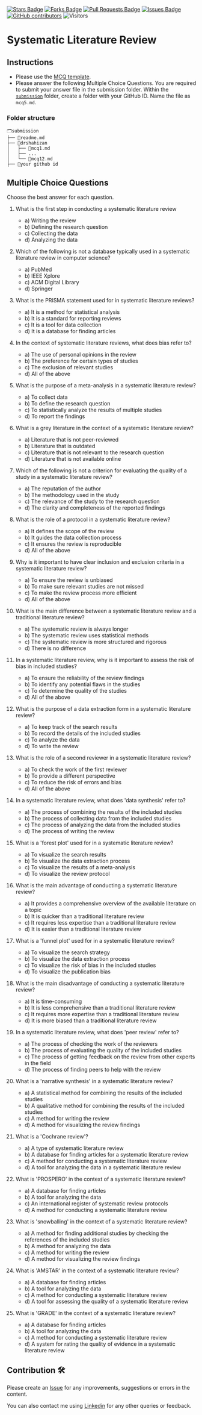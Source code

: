 <a href="https://github.com/drshahizan/research-design/stargazers"><img src="https://img.shields.io/github/stars/drshahizan/research-design" alt="Stars Badge"/></a>
<a href="https://github.com/drshahizan/research-design/network/members"><img src="https://img.shields.io/github/forks/drshahizan/research-design" alt="Forks Badge"/></a>
<a href="https://github.com/drshahizan/research-design/pulls"><img src="https://img.shields.io/github/issues-pr/drshahizan/research-design" alt="Pull Requests Badge"/></a>
<a href="https://github.com/drshahizan/research-design"><img src="https://img.shields.io/github/issues/drshahizan/research-design" alt="Issues Badge"/></a>
<a href="https://github.com/drshahizan/research-design/graphs/contributors"><img alt="GitHub contributors" src="https://img.shields.io/github/contributors/drshahizan/research-design?color=2b9348"></a>
![Visitors](https://api.visitorbadge.io/api/visitors?path=https%3A%2F%2Fgithub.com%2Fdrshahizan%2MCSD1043&labelColor=%23d9e3f0&countColor=%23697689&style=flat)

# Systematic Literature Review

## Instructions
- Please use the [MCQ template](temp_mcq.md).
- Please answer the following Multiple Choice Questions. You are required to submit your answer file in the submission folder. Within the [`submission`](submission/) folder, create a folder with your GitHub ID. Name the file as `mcq5.md`.

### Folder structure

```
🗂️submission
├── 📄readme.md
├── 📁drshahizan
│   ├── 📄mcq1.md
│   ├── ...
│   └── 📄mcq12.md
├── 📁your github id
```

## Multiple Choice Questions	
Choose the best answer for each question.

1. What is the first step in conducting a systematic literature review
    - a) Writing the review
    - b) Defining the research question
    - c) Collecting the data
    - d) Analyzing the data

2. Which of the following is not a database typically used in a systematic literature review in computer science?
    - a) PubMed
    - b) IEEE Xplore
    - c) ACM Digital Library
    - d) Springer

3. What is the PRISMA statement used for in systematic literature reviews?
    - a) It is a method for statistical analysis
    - b) It is a standard for reporting reviews
    - c) It is a tool for data collection
    - d) It is a database for finding articles

4. In the context of systematic literature reviews, what does bias refer to?
    - a) The use of personal opinions in the review
    - b) The preference for certain types of studies
    - c) The exclusion of relevant studies
    - d) All of the above

5. What is the purpose of a meta-analysis in a systematic literature review?
    - a) To collect data
    - b) To define the research question
    - c) To statistically analyze the results of multiple studies
    - d) To report the findings

6. What is a grey literature in the context of a systematic literature review?
    - a) Literature that is not peer-reviewed
    - b) Literature that is outdated
    - c) Literature that is not relevant to the research question
    - d) Literature that is not available online

7. Which of the following is not a criterion for evaluating the quality of a study in a systematic literature review?
    - a) The reputation of the author
    - b) The methodology used in the study
    - c) The relevance of the study to the research question
    - d) The clarity and completeness of the reported findings

8. What is the role of a protocol in a systematic literature review?
    - a) It defines the scope of the review
    - b) It guides the data collection process
    - c) It ensures the review is reproducible
    - d) All of the above

9. Why is it important to have clear inclusion and exclusion criteria in a systematic literature review?
    - a) To ensure the review is unbiased
    - b) To make sure relevant studies are not missed
    - c) To make the review process more efficient
    - d) All of the above

10. What is the main difference between a systematic literature review and a traditional literature review?
    - a) The systematic review is always longer
    - b) The systematic review uses statistical methods
    - c) The systematic review is more structured and rigorous
    - d) There is no difference

11. In a systematic literature review, why is it important to assess the risk of bias in included studies?
    - a) To ensure the reliability of the review findings
    - b) To identify any potential flaws in the studies
    - c) To determine the quality of the studies
    - d) All of the above

12. What is the purpose of a data extraction form in a systematic literature review?
    - a) To keep track of the search results
    - b) To record the details of the included studies
    - c) To analyze the data
    - d) To write the review

13. What is the role of a second reviewer in a systematic literature review?
    - a) To check the work of the first reviewer
    - b) To provide a different perspective
    - c) To reduce the risk of errors and bias
    - d) All of the above

14. In a systematic literature review, what does 'data synthesis' refer to?
    - a) The process of combining the results of the included studies
    - b) The process of collecting data from the included studies
    - c) The process of analyzing the data from the included studies
    - d) The process of writing the review

15. What is a 'forest plot' used for in a systematic literature review?
    - a) To visualize the search results
    - b) To visualize the data extraction process
    - c) To visualize the results of a meta-analysis
    - d) To visualize the review protocol

16. What is the main advantage of conducting a systematic literature review?
    - a) It provides a comprehensive overview of the available literature on a topic
    - b) It is quicker than a traditional literature review
    - c) It requires less expertise than a traditional literature review
    - d) It is easier than a traditional literature review

17. What is a 'funnel plot' used for in a systematic literature review?
    - a) To visualize the search strategy
    - b) To visualize the data extraction process
    - c) To visualize the risk of bias in the included studies
    - d) To visualize the publication bias

18. What is the main disadvantage of conducting a systematic literature review?
    - a) It is time-consuming
    - b) It is less comprehensive than a traditional literature review
    - c) It requires more expertise than a traditional literature review
    - d) It is more biased than a traditional literature review

19. In a systematic literature review, what does 'peer review' refer to?
    - a) The process of checking the work of the reviewers
    - b) The process of evaluating the quality of the included studies
    - c) The process of getting feedback on the review from other experts in the field
    - d) The process of finding peers to help with the review

20. What is a 'narrative synthesis' in a systematic literature review?
    - a) A statistical method for combining the results of the included studies
    - b) A qualitative method for combining the results of the included studies
    - c) A method for writing the review
    - d) A method for visualizing the review findings

21. What is a 'Cochrane review'?
    - a) A type of systematic literature review
    - b) A database for finding articles for a systematic literature review
    - c) A method for conducting a systematic literature review
    - d) A tool for analyzing the data in a systematic literature review

22. What is 'PROSPERO' in the context of a systematic literature review?
    - a) A database for finding articles
    - b) A tool for analyzing the data
    - c) An international register of systematic review protocols
    - d) A method for conducting a systematic literature review

23. What is 'snowballing' in the context of a systematic literature review?
    - a) A method for finding additional studies by checking the references of the included studies
    - b) A method for analyzing the data
    - c) A method for writing the review
    - d) A method for visualizing the review findings

24. What is 'AMSTAR' in the context of a systematic literature review?
    - a) A database for finding articles
    - b) A tool for analyzing the data
    - c) A method for conducting a systematic literature review
    - d) A tool for assessing the quality of a systematic literature review

25. What is 'GRADE' in the context of a systematic literature review?
    - a) A database for finding articles
    - b) A tool for analyzing the data
    - c) A method for conducting a systematic literature review
    - d) A system for rating the quality of evidence in a systematic literature review

## Contribution 🛠️
Please create an [Issue](https://github.com/drshahizan/research-design/issues) for any improvements, suggestions or errors in the content.

You can also contact me using [Linkedin](https://www.linkedin.com/in/drshahizan/) for any other queries or feedback.

